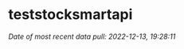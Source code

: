 
<!-- README.md is generated from README.Rmd. Please edit that file -->

# teststocksmartapi

*Date of most recent data pull: 2022-12-13, 19:28:11*
